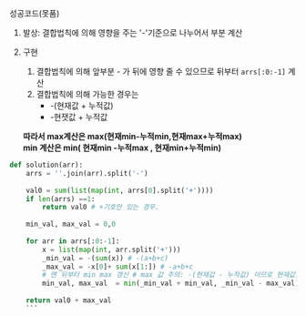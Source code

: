 성공코드(못품)

1. 발상: 결합법칙에 의해 영향을 주는 '-'기준으로 나누어서 부분 계산 
2. 구현
    1. 결합법칙에 의해 앞부분 - 가 뒤에 영향 줄 수 있으므로 뒤부터 ``` arrs[:0:-1] ``` 계산
    2. 결합법칙에 의해 가능한 경우는 
        -  -(현재값 + 누적값) 
        -  -현잿값 + 누적값

    **따라서 max계산은 max(현재min-누적min,현재max+누적max) 
    <br/>
    min 계산은 min( 현재min -누적max , 현재min+누적min)**


```python
def solution(arr):
    arrs = ''.join(arr).split('-')
    
    val0 = sum(list(map(int, arrs[0].split('+'))))
    if len(arrs) ==1:
        return val0 # +기호만 있는 경우. 
    
    min_val, max_val = 0,0 
    
    for arr in arrs[:0:-1]:
        x = list(map(int, arr.split('+')))
        _min_val = -(sum(x)) # -(a+b+c)
        _max_val = -x[0]+ sum(x[1:]) # -a+b+c
        # 맨 뒤부터 min max 갱신 # max 값 주의: -(현재값 - 누적값) 이므로 현재값은 자동으로 min값됨 
        min_val, max_val  = min(_min_val + min_val, _min_val - max_val), max(_max_val + max_val, _min_val - min_val)
                              
    return val0 + max_val
    ```